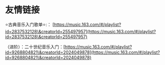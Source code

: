 # 友情链接

⭐古典音乐入门歌单⭐:： [https://music.163.com/#/playlist?id=2837532128\&creatorId=255497957](https://music.163.com/#/playlist?id=2837532128\&creatorId=255497957)

（进阶）：二十世纪音乐入门：[https://music.163.com/#/playlist?id=9268804821\&creatorId=2024049878](https://music.163.com/#/playlist?id=9268804821\&creatorId=2024049878)
